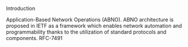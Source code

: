 Introduction

Application-Based Network Operations (ABNO). ABNO architecture is proposed in IETF as a framework which enables network automation and programmability thanks to the utilization of standard protocols and components. RFC-7491
